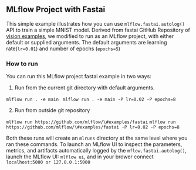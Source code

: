 ## MLflow Project with Fastai 

This simple example illustrates how you can use `mlflow.fastai.autolog()` API
to train a simple MNIST model. Derived from fastai GitHub Repository of [vision examples](https://github.com/fastai/fastai/blob/master/examples/train_mnist.py),
we modified to run as an MLflow project, with either default or supplied arguments. The default arguments are
learning rate(`lr=0.01`) and number of epochs (`epochs=5`)

### How to run 

You can run this MLflow project fastai example in two  ways:

1. Run from the current git directory with default arguments.

 `mlflow run . -e main `
 `mlflow run . -e main -P lr=0.02 -P epochs=8`
 
2. Run from outside git repository

 `mlflow run https://github.com/mlflow/\#examples/fastai`
 `mlflow run https://github.com/mlflow/\#examples/fastai -P lr=0.02 -P epochs=8`
 
Both these runs will create an `mlruns` directory at the same level where you ran
these commands. To launch an MLflow UI to inspect the parameters, metrics, and artifacts automatically
logged by the `mflow.fastai.autolog()`, launch the MLflow UI: `mlflow ui`, and in your brower connect 
`localhost:5000 or 127.0.0.1:5000`
